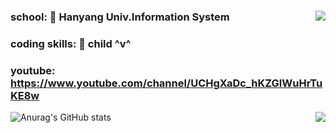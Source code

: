 ### school: 🦁 Hanyang Univ.Information System<img align='right' src='http://mazassumnida.wtf/api/v2/generate_badge?boj=dongwook1214'>

### coding skills: 🧒 child ^v^ 

### youtube: https://www.youtube.com/channel/UCHgXaDc_hKZGlWuHrTuKE8w



<img align='right' src='https://github-readme-stats.vercel.app/api/top-langs/?username=dongwook1214&layout=compact'>

![Anurag's GitHub stats](https://github-readme-stats.vercel.app/api?username=dongwook1214&show_icons=true&theme=radical) 
